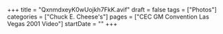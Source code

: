 +++
title = "QxnmdxeyK0wUojkh7FkK.avif"
draft = false
tags = ["Photos"]
categories = ["Chuck E. Cheese's"]
pages = ["CEC GM Convention Las Vegas 2001 Video"]
startDate = ""
+++

